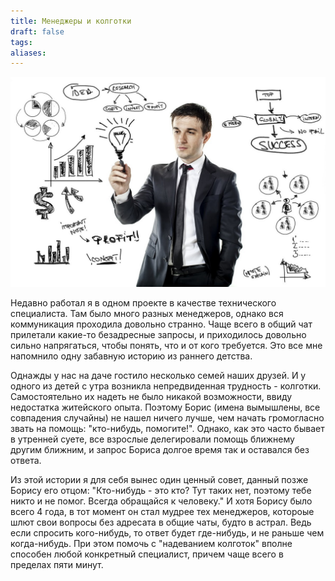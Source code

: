```yaml
---
title: Менеджеры и колготки
draft: false
tags: 
aliases:
---
```

![manager](img/manager.jpg)

Недавно работал я в одном проекте в качестве технического специалиста. Там было много разных менеджеров, однако вся коммуникация проходила довольно странно. Чаще всего в общий чат прилетали какие-то безадресные запросы, и приходилось довольно сильно напрягаться, чтобы понять, что и от кого требуется. Это все мне напомнило одну забавную историю из раннего детства.

Однажды у нас на даче гостило несколько семей наших друзей. И у одного из детей с утра возникла непредвиденная трудность - колготки. Самостоятельно их надеть не было никакой возможности, ввиду недостатка житейского опыта. Поэтому Борис (имена вымышлены, все совпадения случайны) не нашел ничего лучше, чем начать громогласно звать на помощь: "кто-нибудь, помогите!". Однако, как это часто бывает в утренней суете, все взрослые делегировали помощь ближнему другим ближним, и запрос Бориса долгое время так и оставался без ответа. 

Из этой истории я для себя вынес один ценный совет, данный позже Борису его отцом: "Кто-нибудь - это кто? Тут таких нет, поэтому тебе никто и не помог. Всегда обращайся к человеку." И хотя Борису было всего 4 года, в тот момент он стал мудрее тех менеджеров, котороые шлют свои вопросы без адресата в общие чаты, будто в астрал. Ведь если спросить кого-нибудь, то ответ будет где-нибудь, и не раньше чем когда-нибудь. При этом помочь с "надеванием колготок" вполне способен любой конкретный специалист, причем чаще всего в пределах пяти минут.
